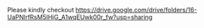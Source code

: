 Please kindly checkout https://drive.google.com/drive/folders/16-UaPNlrfRsM5IHjG_A1wqEUwk00r_fw?usp=sharing